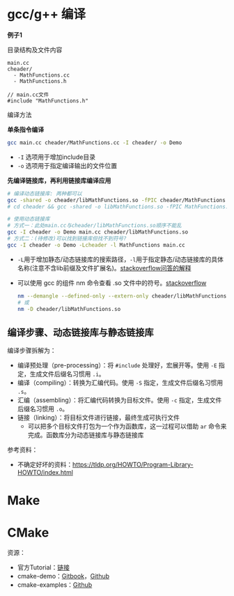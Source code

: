 
# gcc/g++ 编译

**例子1**

目录结构及文件内容

```
main.cc
cheader/
  - MathFunctions.cc
  - MathFunctions.h

// main.cc文件
#include "MathFunctions.h"
```

编译方法

**单条指令编译**
```bash
gcc main.cc cheader/MathFunctions.cc -I cheader/ -o Demo
```
- `-I` 选项用于增加include目录
- `-o` 选项用于指定编译输出的文件位置

**先编译链接库，再利用链接库编译应用**
```bash
# 编译动态链接库: 两种都可以
gcc -shared -o cheader/libMathFunctions.so -fPIC cheader/MathFunctions.cc
# cd cheader && gcc -shared -o libMathFunctions.so -fPIC MathFunctions.cc && cd ..

# 使用动态链接库
# 方式一：此处main.cc与cheader/libMathFunctions.so顺序不能乱
gcc -I cheader -o Demo main.cc cheader/libMathFunctions.so
# 方式二：(待修改)可以找到链接库但找不到符号?
gcc -I cheader -o Demo -Lcheader -l MathFunctions main.cc
```
- `-L`用于增加静态/动态链接库的搜索路径，`-l`用于指定静态/动态链接库的具体名称(注意不含lib前缀及文件扩展名)。[stackoverflow问答的解释](https://stackoverflow.com/questions/71544910/usr-bin-ld-cannot-find-lname-of-the-library-while-compiling-with-gcc)

- 可以使用 gcc 的组件 nm 命令查看 .so 文件中的符号。[stackoverflow](https://stackoverflow.com/questions/43256459/g-undefined-reference-although-symbol-is-present-in-so-file)
  ```bash
  nm --demangle --defined-only --extern-only cheader/libMathFunctions.so
  # 或
  nm -D cheader/libMathFunctions.so
  ```

## 编译步骤、动态链接库与静态链接库

编译步骤拆解为：
- 编译预处理（pre-processing）：将 `#include` 处理好，宏展开等。使用 `-E` 指定，生成文件后缀名习惯用 `.i`。
- 编译（compiling）：转换为汇编代码。使用 `-S` 指定，生成文件后缀名习惯用 `.s`。
- 汇编（assembling）：将汇编代码转换为目标文件。使用 `-c` 指定，生成文件后缀名习惯用 `.o`。
- 链接（linking）：将目标文件进行链接，最终生成可执行文件
  - 可以把多个目标文件打包为一个作为函数库，这一过程可以借助 `ar` 命令来完成。函数库分为动态链接库与静态链接库

参考资料：

- 不确定好坏的资料：https://tldp.org/HOWTO/Program-Library-HOWTO/index.html


# Make

# CMake
资源：
- 官方Tutorial：[链接](https://cmake.org/cmake/help/latest/guide/tutorial/index.html)
- cmake-demo：[Gitbook](https://www.hahack.com/codes/cmake/)，[Github](https://github.com/wzpan/cmake-demo)
- cmake-examples：[Github](https://github.com/ttroy50/cmake-examples)